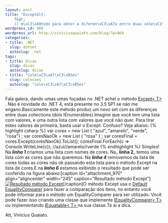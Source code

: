 ```yaml
--- 
layout: post
title: "Except&lt;
    T&gt;
    () m\xC3\xA9todo para obter a diferen\xC3\xA7a entre duas cole\xC3\xA7\xC3\xB5es"
wordpress_id: 969
wordpress_url: http://viniciusquaiato.com/blog/?p=969
categories: 
- title: .NET
  slug: dotnet
  autoslug: .net
tags: 
- title: Dicas
  slug: dicas
  autoslug: dicas
- title: "Cole\xC3\xA7\xC3\xB5es"
  slug: colecoes
  autoslug: "cole\xC3\xA7\xC3\xB5es"
---
```

Fala galera, dando umas umas fuçadas no .NET achei o método [Except&lt;
    T&gt;
    ](http://msdn.microsoft.com/en-us/library/bb300779.aspx). Não é novidade do .NET 4, está presente no 3.5 SP1 se não me engano.Basicamente este método produz um novo set com as diferenças entre duas collections (dois IEnumerables).Imagine que você tem uma lista com valores, e uma outra lista com valores que você não quer. Para tirar estes valores da primeira, basta usar o Except. Confuso? Veja abaixo:
{% highlight csharp %}
var cores = new List<string> { "azul", "amarelo", "verde", "rosa"}
;
var coresNaoOk = new List<string> { "rosa" }
;
var coresFinal = cores.Except(coresNaoOk).ToList();
    coresFinal.ForEach(c => Console.WriteLine(c));
    //azul//amarelo//verde</string></string>
{% endhighlight %}
Simples! Na **_linha 1_** criamos uma lista com nomes de cores. Na_ **linha 2**_ temos uma lista com as cores que não queremos. Na _**linha 4**_ removemos da lista de cores todas as cores não ok passando esta lista para o método Except na lista de cores.E na _**linha 6**_ estamos exibindo o resultado que pode ser conferido na figura abaixo:[caption id="attachment_970" align="aligncenter" width="245" caption="Resultado método Except"][![Resultado método Except](http://viniciusquaiato.com/blog/wp-content/uploads/2010/05/Except.jpg "Resultado método Except")](http://viniciusquaiato.com/blog/wp-content/uploads/2010/05/Except.jpg)[/caption]O método Except usa o [Default EqualityComparer](http://msdn.microsoft.com/en-us/library/ms224763.aspx) para fazer a comparação dos itens, no entanto você pode informar para o método um EqualityComparer para ser utilizado. Você pode fazer isso criando uma classe que implemente [IEqualityComparer&lt;
    T&gt;
    ](http://msdn.microsoft.com/pt-br/library/system.collections.iequalitycomparer(VS.90).aspx) ou implementando [IEquatable&lt;
    T&gt;
    ](http://msdn.microsoft.com/pt-br/library/ms131187(VS.90).aspx) na sua classe.Tá aí a dica.

Att,
Vinicius Quaiato.
